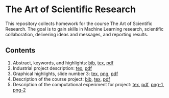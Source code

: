 # The Art of Scientific Research

This repository collects homework for the course The Art of Scientific Research. The goal is to gain skills in Machine Learning research, scientific collaboration, delivering ideas and messages, and reporting results. 

## Contents
1. Abstract, keywords, and highlights: [bib](/Holicheva-theArt.bib), [tex](/Holicheva-Step-1.tex), [pdf](/Holicheva-Step-1.pdf)
2. Industrial project description: [tex](/Holicheva-Step-2.tex), [pdf](/Holicheva-Step-2.pdf)
3. Graphical highlights, slide number 3: [tex](/Holicheva-Step-3.tex), [png](/Holicheva-Step-3-fig.png), [pdf](/Holicheva-Step-3.pdf)
4. Description of the course project: [bib](/Holicheva-Step-9.bib), [tex](/Holicheva-Step-9.tex), [pdf](/Holicheva-Step-9.pdf)
5. Description of the computational experiment for project: [tex](/Holicheva-Step-10.tex), [pdf](/Holicheva-Step-10.pdf), [png-1](/Holicheva-Step-10-fig-1.png), [png-2](/Holicheva-Step-10-fig-2.png) 
